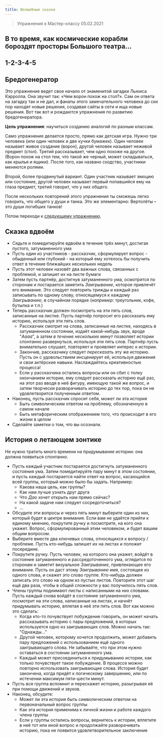 ```yaml
---
title: Волшебные сказки
---
```


> Упражнения к Мастер-классу 05.02.2021

## В то время, как космические корабли бороздят просторы Большого театра...

## 1-2-3-4-5

## Бредогенератор


Это упражнение ведет свое начало от знаменитой загадки Льюиса Кэрролла.
Она звучит так: «Чем ворон похож на стол?».
Сам он ответа на загадку так и не дал,
и фанаты этого замечательного человека до сих пор находят новые решения,
создавая сайты в сети и ища новые решения.
Вот так вот и рождаются упражнения по развитию бредогенератора.

**Цель упражнения**:
научиться созданию аналогий по разным классам.

Само упражнение делается просто, прямо как детская игра. Нужно три человека (или один человек и две кучки бумажек).
Один человек называет живое создание (ворон),
другой человек называет неживой предмет (стол).
Третий рассказывает, чем одно похоже на другое.
(Ворон похож на стол тем, что такой же черный,
может складываться, как крылья и ящики).
После того, как названо сходство, участники меняются ролями.

Второй, более продвинутый вариант.
Один участник называет эмоцию или состояние,
другой человек называет первый попавшийся ему на глаза предмет,
третий говорит, что у них общего.

После нескольких повторений этого упражнения ты сможешь легко говорить,
что общего у души и танка.
Это же элементарно:
Вертолёты – это души погибших танков!

Потом переходи к
[следующему упражнению](https://www.psychologos.ru/articles/view/bredogenerator).

## Сказка вдвоём

- Сядьте и помедитируйте вдвоём в течение трёх минут,
  достигая пустого, затуманенного ума
- Пусть один из участников - рассказчик,
  сформулирует вопрос - обыденный или глубокий -
  на который ему хотелось бы получить ответ в течение
  ближайших нескольких недель
- Пусть этот человек назовёт два важных слова,
  связанных с проблемой,
  и запишет их на листе бумаги
- Затем пусть партнёр,
  достигнув затуманенного ума,
  осмотрится по сторонам и постарается заметить
  *Заигрывание*, которое привлечёт его внимание.
  Это следует повторить трижды и каждый раз
  записывать по одному слову,
  относящемуся к каждому *Заигрыванию*,
  в случайном порядке
  (*например*: треугольник, кофе, бутылка и т.п.)
- Теперь рассказчик должен посмотреть
  на эти пять слов,
  записанные на листке.
  Пусть партнёр попросит его рассказать ему историю,
  используя эти пять слов.
  + Рассказчик смотрит на слова,
    записанные на листке,
    находясь в затуманенном состоянии,
    издаёт какой-нибудь звук, вроде
    "*Аааа*",
    а затем *в течение нескольких минут*
    позволяет истории спонтанно развернуться,
    используя эти пять слов.
    Партнёр пусть внимательно слушает,
    повторяет и проявляет интерес к истории.
  + Закончив,
    рассказчику следует *пересказать*
    эту же историю.
    Пусть он с удовольствием
    инсценирует её,
    используя движения и свои актёрские навыки.
    Наслаждайтесь креативностью процесса!
  + Если у рассказчика остались вопросы
    или он сбит с толку окончанием истории,
    ему следует рассказать историю ещё раз,
    на этот раз вводя в неё фигуру,
    имеющую такой же вопрос,
    и затем творчески разворачивать историю
    до тех пор,
    пока он не удовлетворится полученным ответом.
- Наконец, пусть рассказчик спросит себя,
  может ли эта история
  + Быть символическим ответом на проблему,
    обозначенную в самом начале
  + Быть метафорическим отображением того,
    что происходит в его жизни в целом
- Сделайте заметки о том,
  что вы осознали.

## История о летающем зонтике

Не нужно тратить много времени на придумывание истории:
она должна появиться спонтанно.

- Пусть каждый участник постарается достигнуть затуманенного состояния ума.
  Затем помедитируйте пару минут в этом состоянии,
  и пусть каждый постарается найти ответ на вопрос,
  касающийся всей группы,
  который можно было бы задать.
  Например:
  + Какова наша цель, как группы?
  + Как нам лучше узнать друг друга
  + Что *Дао* хочет открыть нам прямо сейчас?
  + На какой задаче нам следует сосредоточиться?
  + ...
- Обсудите эти вопросы и через пять минут
  выберите один из них,
  который будет в центре внимания.
  Если вам не удаётся прийти к единому мнению,
  покрутите ручку и посмотрите,
  на кого она укажет.
  Вопрос, сформулированный этим человеком,
  и будет вашим общим вопросом.
- Выберите вместе два ключевых слова,
  относящихся к вопросу / проблеме.
  Пусть кто-нибудь запишет их на листах
  и положит посередине.
- Покрутите ручку.
  Пусть человек, на которого она укажет,
  войдёт в состояние затуманенного
  и рассредоточенного ума,
  оглядится по сторонам
  и заметит визуальное *Заигрывание*,
  привлекающее его внимание.
  Пусть он даст этому *Заигрыванию*
  имя, состоящее из одного слова,
  и скажет это слово группе.
  Кто-нибудь должен записать это слово
  на одном из пустых листов.
  Повторите этот шаг ещё два раза,
  чтобы в общей сложности у вас
  получилось пять слов.
- Члены группы поднимают листы
  с написанными на них словами.
  Пусть каждый снова войдёт в состояние
  затуманенного ума,
  посмотрит на эти слова,
  написанные на листах,
  и начнёт придумывать историю,
  вплетая в неё эти пять слов.
  Вот как можно это сделать:
  + Когда кто-то почувствует побуждение говорить,
    он может начать рассказывать историю
    с пары предложений,
    в которых используется одно из
    заигрывающих слов.
    Можно начать так: "Однажды..."
  + Другой человек,
    которому хочется продолжить,
    может добавить пару предложений
    с использованием ещё одного
    заигрывающего слова.
    Не забывайте,
    что при этом нужно оставаться
    в состоянии затуманенного ума.
  + Каждый может присоединиться к
    придумыванию истории,
    как только почувствует такое побуждение.
    В процессе можно повторно
    использовать заигрывающие слова.
    История будет закончена,
    когда придёт к логическому завершению,
    или по истечении максимум пяти-шести минут.
- Пусть вся группа вспомнит и перескажет историю,
  разыгрывая её при помощи движений и звуков.
- Наконец, обсудите:
  + Может ли эта история быть символическим
    ответом на первоначальный вопрос группы
  + Как эта история применима к личной жизни
    и работе каждого члена группы
  + Если у группы остались вопросы,
    вернитесь к истории,
    вплетите в неё тот или иной вопрос
    и продолжайте разворачивать историю,
    пока не появится удовлетворительное
    заключение
